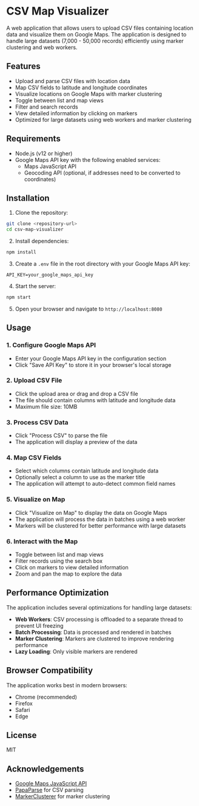 # CSV Map Visualizer

A web application that allows users to upload CSV files containing location data and visualize them on Google Maps. The application is designed to handle large datasets (7,000 - 50,000 records) efficiently using marker clustering and web workers.

## Features

- Upload and parse CSV files with location data
- Map CSV fields to latitude and longitude coordinates
- Visualize locations on Google Maps with marker clustering
- Toggle between list and map views
- Filter and search records
- View detailed information by clicking on markers
- Optimized for large datasets using web workers and marker clustering

## Requirements

- Node.js (v12 or higher)
- Google Maps API key with the following enabled services:
  - Maps JavaScript API
  - Geocoding API (optional, if addresses need to be converted to coordinates)

## Installation

1. Clone the repository:
```bash
git clone <repository-url>
cd csv-map-visualizer
```

2. Install dependencies:
```bash
npm install
```

3. Create a `.env` file in the root directory with your Google Maps API key:
```
API_KEY=your_google_maps_api_key
```

4. Start the server:
```bash
npm start
```

5. Open your browser and navigate to `http://localhost:8080`

## Usage

### 1. Configure Google Maps API

- Enter your Google Maps API key in the configuration section
- Click "Save API Key" to store it in your browser's local storage

### 2. Upload CSV File

- Click the upload area or drag and drop a CSV file
- The file should contain columns with latitude and longitude data
- Maximum file size: 10MB

### 3. Process CSV Data

- Click "Process CSV" to parse the file
- The application will display a preview of the data

### 4. Map CSV Fields

- Select which columns contain latitude and longitude data
- Optionally select a column to use as the marker title
- The application will attempt to auto-detect common field names

### 5. Visualize on Map

- Click "Visualize on Map" to display the data on Google Maps
- The application will process the data in batches using a web worker
- Markers will be clustered for better performance with large datasets

### 6. Interact with the Map

- Toggle between list and map views
- Filter records using the search box
- Click on markers to view detailed information
- Zoom and pan the map to explore the data

## Performance Optimization

The application includes several optimizations for handling large datasets:

- **Web Workers**: CSV processing is offloaded to a separate thread to prevent UI freezing
- **Batch Processing**: Data is processed and rendered in batches
- **Marker Clustering**: Markers are clustered to improve rendering performance
- **Lazy Loading**: Only visible markers are rendered

## Browser Compatibility

The application works best in modern browsers:
- Chrome (recommended)
- Firefox
- Safari
- Edge

## License

MIT

## Acknowledgements

- [Google Maps JavaScript API](https://developers.google.com/maps/documentation/javascript/overview)
- [PapaParse](https://www.papaparse.com/) for CSV parsing
- [MarkerClusterer](https://github.com/googlemaps/js-markerclusterer) for marker clustering 